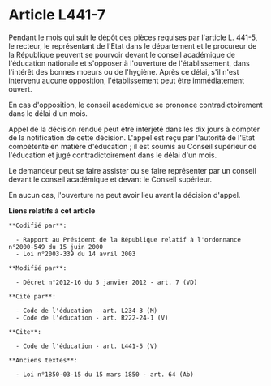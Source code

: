 # Article L441-7

Pendant le mois qui suit le dépôt des pièces requises par l'article L. 441-5, le recteur, le représentant de l'Etat dans le
département et le procureur de la République peuvent se pourvoir devant le conseil académique de l'éducation nationale et
s'opposer à l'ouverture de l'établissement, dans l'intérêt des bonnes moeurs ou de l'hygiène. Après ce délai, s'il n'est
intervenu aucune opposition, l'établissement peut être immédiatement ouvert. 

En cas d'opposition, le conseil académique se prononce contradictoirement dans le délai d'un mois. 

Appel de la décision rendue peut être interjeté dans les dix jours à compter de la notification de cette décision. L'appel
est reçu par l'autorité de l'Etat compétente en matière d'éducation ; il est soumis au Conseil supérieur de l'éducation et
jugé contradictoirement dans le délai d'un mois. 

Le demandeur peut se faire assister ou se faire représenter par un conseil devant le conseil académique et devant le Conseil
supérieur. 

En aucun cas, l'ouverture ne peut avoir lieu avant la décision d'appel.

**Liens relatifs à cet article**

	**Codifié par**:

	  - Rapport au Président de la République relatif à l'ordonnance n°2000-549 du 15 juin 2000
	  - Loi n°2003-339 du 14 avril 2003

	**Modifié par**:

	  - Décret n°2012-16 du 5 janvier 2012 - art. 7 (VD)

	**Cité par**:

	  - Code de l'éducation - art. L234-3 (M)
	  - Code de l'éducation - art. R222-24-1 (V)

	**Cite**:

	  - Code de l'éducation - art. L441-5 (V)

	**Anciens textes**:

	  - Loi n°1850-03-15 du 15 mars 1850 - art. 64 (Ab)
